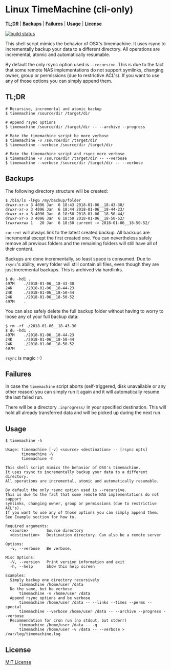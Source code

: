 # Linux TimeMachine (cli-only)

**[TL;DR](#tldr)** | **[Backups](#backups)** | **[Failures](#failures)** | **[Usage](#usage)** | **[License](#license)**

[![build status](https://travis-ci.org/cytopia/linux-timemachine.svg?branch=master)](https://travis-ci.org/cytopia/linux-timemachine)

This shell script mimics the behavior of OSX's timemachine. It uses rsync to incrementally backup your data to a different directory. All operations are incremental, atomic and automatically resumable.

By default the only rsync option used is `--recursive`. This is due to the fact that some remote NAS implementations do not support symlinks, changing owner, group or permissions (due to restrictive ACL's). If you want to use any of those options you can simply append them.

## TL;DR

```shell
# Recursive, incremental and atomic backup
$ timemachine /source/dir /target/dir

# Append rsync options
$ timemachine /source/dir /target/dir -- --archive --progress

# Make the timemachine script be more verbose
$ timemachine -v /source/dir /target/dir
$ timemachine --verbose /source/dir /target/dir

# Make the timemachine script and rsync more verbose
$ timemachine -v /source/dir /target/dir -- --verbose
$ timemachine --verbose /source/dir /target/dir -- --verbose
```

## Backups

The following directory structure will be created:
```
$ /bin/ls -lFgG /my/backup/folder
drwxr-xr-x 3 4096 Jan  6 18:43 2018-01-06__18-43-30/
drwxr-xr-x 3 4096 Jan  6 18:44 2018-01-06__18-44-23/
drwxr-xr-x 3 4096 Jan  6 18:50 2018-01-06__18-50-44/
drwxr-xr-x 3 4096 Jan  6 18:50 2018-01-06__18-50-52/
lrwxrwxrwx 1   20 Jan  6 18:50 current -> 2018-01-06__18-50-52/
```

`current` will always link to the latest created backup.
All backups are incremental except the first created one.
You can nevertheless safely remove all previous folders and the remaining folders will still have all of their content.

Backups are done incrementally, so least space is consumed. Due to `rsync`'s ability, every folder will still contain all files, even though they are just incremental backups. This is archived via hardlinks.
```
$ du -hd1 .
497M    ./2018-01-06__18-43-30
24K     ./2018-01-06__18-44-23
24K     ./2018-01-06__18-50-44
24K     ./2018-01-06__18-50-52
497M    .
```

You can also safely delete the full backup folder without having to worry to loose any of your full backup data:
```
$ rm -rf ./2018-01-06__18-43-30
$ du -hd1 .
497M    ./2018-01-06__18-44-23
24K     ./2018-01-06__18-50-44
24K     ./2018-01-06__18-50-52
497M    .
```

`rsync` is magic :-)


## Failures

In case the `timemachine` script aborts (self-triggered, disk unavailable or any other reason) you can simply run it again and it will automatically resume the last failed run.

There will be a directory `.inprogress/` in your specified destination. This will hold all already transferred data and will be picked up during the next run.


## Usage
```
$ timemachine -h

Usage: timemachine [-v] <source> <destination> -- [rsync opts]
       timemachine -V
       timemachine -h

This shell script mimics the behavior of OSX's timemachine.
It uses rsync to incrementally backup your data to a different directory.
All operations are incremental, atomic and automatically resumable.

By default the only rsync option used is --recursive.
This is due to the fact that some remote NAS implementations do not support
symlinks, changing owner, group or permissions (due to restrictive ACL's).
If you want to use any of those options you can simply append them.
See Example section for how to.

Required arguments:
  <source>        Source directory
  <destination>   Destination directory. Can also be a remote server

Options:
  -v, --verbose   Be verbose.

Misc Options:
  -V, --version   Print version information and exit
  -h, --help      Show this help screen

Examples:
  Simply backup one directory recursively
      timemachine /home/user /data
  Do the same, but be verbose
      timemachine -v /home/user /data
  Append rsync options and be verbose
      timemachine /home/user /data -- --links --times --perms --special
      timemachine --verbose /home/user /data -- --archive --progress --verbose
  Recommendation for cron run (no stdout, but stderr)
      timemachine /home/user /data -- -q
      timemachine /home/user -v /data -- --verbose > /var/log/timemachine.log
```

## License

[MIT License](LICENSE.md)

